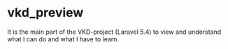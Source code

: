 # vkd_preview
It is the main part of the VKD-project (Laravel 5.4) to view and understand what I can do and what I have to learn.
